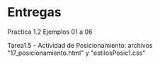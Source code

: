# Entregas

Practica 1.2 Ejemplos 01 a 06

Tarea1.5 - Actividad de Posicionamiento: archivos "17_posicionamiento.html" y "estilosPosic1.css"